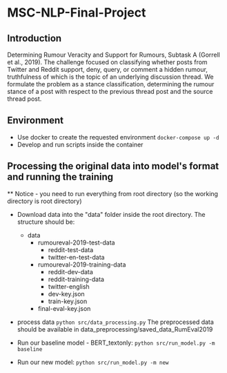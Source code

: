 # MSC-NLP-Final-Project
## Introduction
Determining Rumour Veracity and Support for Rumours, Subtask A (Gorrell et al., 2019).
The challenge focused on classifying whether posts from Twitter and Reddit support, deny, query, or comment a hidden rumour, truthfulness of which is the topic of an underlying discussion thread. 
We formulate the problem as a stance classification, determining the rumour stance of a post with respect to the previous thread post and the source thread post.


## Environment
- Use docker to create the requested environment
`docker-compose up -d`
- Develop and run scripts inside the container

## Processing the original data into model's format and running the training
** Notice - you need to run everything from root directory (so the working directory is root directory)
- Download data into the "data" folder inside the root directory. The structure should be:
    - data
        - rumoureval-2019-test-data
            - reddit-test-data
            - twitter-en-test-data
        - rumoureval-2019-training-data
            - reddit-dev-data
            - reddit-training-data
            - twitter-english
            - dev-key.json
            - train-key.json
        - final-eval-key.json

- process data `python src/data_processing.py`
The preprocessed data should be available in data_preprocessing/saved_data_RumEval2019
- Run our baseline model - BERT_textonly: `python src/run_model.py -m baseline`
- Run our new model: `python src/run_model.py -m new`